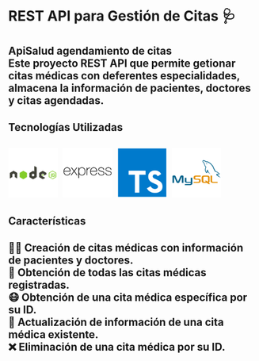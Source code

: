 # REST API para Gestión de Citas 🩺
ApiSalud agendamiento de citas<br>
Este proyecto REST API que permite getionar citas médicas con deferentes especialidades, almacena la información de pacientes, doctores y citas agendadas.
---
Tecnologías Utilizadas
---
<img src="https://github.com/devicons/devicon/blob/master/icons/nodejs/nodejs-original-wordmark.svg" width="100" height="100"/>&nbsp;
<img src="https://github.com/devicons/devicon/blob/master/icons/express/express-original-wordmark.svg" width="100" height="100">&nbsp;
<img src="https://github.com/devicons/devicon/blob/master/icons/typescript/typescript-plain.svg" width="100" height="100">&nbsp;
<img src="https://github.com/devicons/devicon/blob/master/icons/mysql/mysql-original-wordmark.svg" width="100" height="100">&nbsp;
 ---
 Características
 ---
👨‍⚕ Creación de citas médicas con información de pacientes y doctores.<br>
🤕 Obtención de todas las citas médicas registradas.<br>
😷 Obtención de una cita médica específica por su ID.<br>
🏥 Actualización de información de una cita médica existente.<br>
❌ Eliminación de una cita médica por su ID.<br>
 ---

